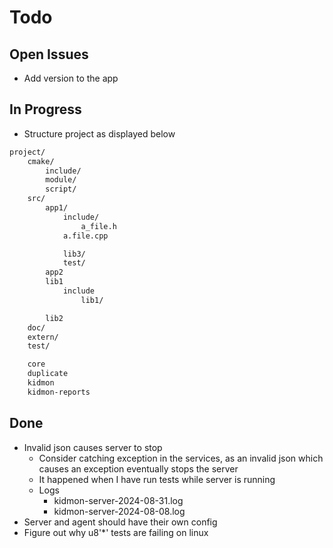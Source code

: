 # Todo

## Open Issues

* Add version to the app

## In Progress

* Structure project as displayed below

```txt
project/
    cmake/
        include/
        module/
        script/
    src/
        app1/
            include/
                a_file.h
            a.file.cpp

            lib3/
            test/
        app2
        lib1
            include
                lib1/

        lib2
    doc/
    extern/
    test/
```

```txt
    core
    duplicate
    kidmon
    kidmon-reports
```

## Done

* Invalid json causes server to stop
    * Consider catching exception in the services, as an invalid json which causes an exception eventually stops the server
    * It happened when I have run tests while server is running
    * Logs
        * kidmon-server-2024-08-31.log
        * kidmon-server-2024-08-08.log
* Server and agent should have their own config
* Figure out why u8'*' tests are failing on linux
